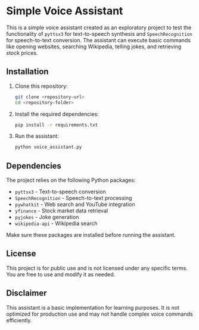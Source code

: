 # Simple Voice Assistant

This is a simple voice assistant created as an exploratory project to test the functionality of `pyttsx3` for text-to-speech synthesis and `SpeechRecognition` for speech-to-text conversion. The assistant can execute basic commands like opening websites, searching Wikipedia, telling jokes, and retrieving stock prices.

## Installation

1. Clone this repository:
   ```sh
   git clone <repository-url>
   cd <repository-folder>
   ```

2. Install the required dependencies:
   ```sh
   pip install -r requirements.txt
   ```

3. Run the assistant:
   ```sh
   python voice_assistant.py
   ```

## Dependencies
The project relies on the following Python packages:
- `pyttsx3` - Text-to-speech conversion
- `SpeechRecognition` - Speech-to-text processing
- `pywhatkit` - Web search and YouTube integration
- `yfinance` - Stock market data retrieval
- `pyjokes` - Joke generation
- `wikipedia-api` - Wikipedia search

Make sure these packages are installed before running the assistant.

## License
This project is for public use and is not licensed under any specific terms. You are free to use and modify it as needed.

## Disclaimer
This assistant is a basic implementation for learning purposes. It is not optimized for production use and may not handle complex voice commands efficiently.

